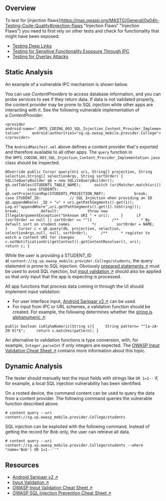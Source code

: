 ## Overview

To test for [injection flaws](https://mas.owasp.org/MASTG/General/0x04h-Testing-Code-Quality#injection-flaws "Injection Flaws" "Injection Flaws") you need to first rely on other tests and check for functionality that might have been exposed:

- [Testing Deep Links](https://mas.owasp.org/MASTG/tests/android/MASVS-CODE/MASTG-TEST-0025/)
- [Testing for Sensitive Functionality Exposure Through IPC](https://mas.owasp.org/MASTG/tests/android/MASVS-CODE/MASTG-TEST-0025/)
- [Testing for Overlay Attacks](https://mas.owasp.org/MASTG/tests/android/MASVS-CODE/MASTG-TEST-0025/)

## Static Analysis

An example of a vulnerable IPC mechanism is shown below.

You can use _ContentProviders_ to access database information, and you can probe services to see if they return data. If data is not validated properly, the content provider may be prone to SQL injection while other apps are interacting with it. See the following vulnerable implementation of a _ContentProvider_.

`<provider     android:name=".OMTG_CODING_003_SQL_Injection_Content_Provider_Implementation"     android:authorities="sg.vp.owasp_mobile.provider.College"> </provider>`

The `AndroidManifest.xml` above defines a content provider that's exported and therefore available to all other apps. The `query` function in the `OMTG_CODING_003_SQL_Injection_Content_Provider_Implementation.java` class should be inspected.

`@Override public Cursor query(Uri uri, String[] projection, String selection,String[] selectionArgs, String sortOrder) {     SQLiteQueryBuilder qb = new SQLiteQueryBuilder();     qb.setTables(STUDENTS_TABLE_NAME);      switch (uriMatcher.match(uri)) {         case STUDENTS:             qb.setProjectionMap(STUDENTS_PROJECTION_MAP);             break;          case STUDENT_ID:             // SQL Injection when providing an ID             qb.appendWhere( _ID + "=" + uri.getPathSegments().get(1));             Log.e("appendWhere",uri.getPathSegments().get(1).toString());             break;          default:             throw new IllegalArgumentException("Unknown URI " + uri);     }      if (sortOrder == null || sortOrder == ""){         /**          * By default sort on student names          */         sortOrder = NAME;     }     Cursor c = qb.query(db, projection, selection, selectionArgs,null, null, sortOrder);      /**      * register to watch a content URI for changes      */     c.setNotificationUri(getContext().getContentResolver(), uri);     return c; }`

While the user is providing a STUDENT_ID at `content://sg.vp.owasp_mobile.provider.College/students`, the query statement is prone to SQL injection. Obviously [prepared statements ↗](https://cheatsheetseries.owasp.org/cheatsheets/SQL_Injection_Prevention_Cheat_Sheet.html "OWASP SQL Injection Prevention Cheat Sheet") must be used to avoid SQL injection, but [input validation ↗](https://cheatsheetseries.owasp.org/cheatsheets/Input_Validation_Cheat_Sheet.html "OWASP Input Validation Cheat Sheet") should also be applied so that only input that the app is expecting is processed.

All app functions that process data coming in through the UI should implement input validation:

- For user interface input, [Android Saripaar v2 ↗](https://github.com/ragunathjawahar/android-saripaar "Android Saripaar v2") can be used.
- For input from IPC or URL schemes, a validation function should be created. For example, the following determines whether the [string is alphanumeric ↗](https://stackoverflow.com/questions/11241690/regex-for-checking-if-a-string-is-strictly-alphanumeric "Input Validation"):

`public boolean isAlphaNumeric(String s){     String pattern= "^[a-zA-Z0-9]*$";     return s.matches(pattern); }`

An alternative to validation functions is type conversion, with, for example, `Integer.parseInt` if only integers are expected. The [OWASP Input Validation Cheat Sheet ↗](https://cheatsheetseries.owasp.org/cheatsheets/Input_Validation_Cheat_Sheet.html "OWASP Input Validation Cheat Sheet") contains more information about this topic.

## Dynamic Analysis

The tester should manually test the input fields with strings like `OR 1=1--` if, for example, a local SQL injection vulnerability has been identified.

On a rooted device, the command content can be used to query the data from a content provider. The following command queries the vulnerable function described above.

`# content query --uri content://sg.vp.owasp_mobile.provider.College/students`

SQL injection can be exploited with the following command. Instead of getting the record for Bob only, the user can retrieve all data.

`# content query --uri content://sg.vp.owasp_mobile.provider.College/students --where "name='Bob') OR 1=1--''"`

## Resources

- [Android Saripaar v2 ↗](https://github.com/ragunathjawahar/android-saripaar "Android Saripaar v2")
- [Input Validation ↗](https://stackoverflow.com/questions/11241690/regex-for-checking-if-a-string-is-strictly-alphanumeric "Input Validation")
- [OWASP Input Validation Cheat Sheet ↗](https://cheatsheetseries.owasp.org/cheatsheets/Input_Validation_Cheat_Sheet.html "OWASP Input Validation Cheat Sheet")
- [OWASP SQL Injection Prevention Cheat Sheet ↗](https://cheatsheetseries.owasp.org/cheatsheets/SQL_Injection_Prevention_Cheat_Sheet.html "OWASP SQL Injection Prevention Cheat Sheet")